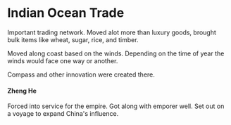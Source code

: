 # Indian Ocean Trade

Important trading network. Moved alot more than luxury goods, brought bulk items like wheat, sugar, rice, and timber.

Moved along coast based on the winds. Depending on the time of year the winds would face one way or another.

Compass and other innovation were created there.

#### Zheng He
Forced into service for the empire. Got along with emporer well. Set out on a voyage to expand China's influence.
